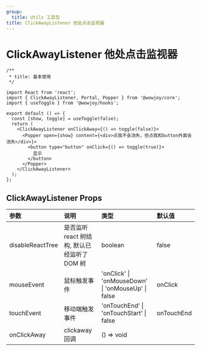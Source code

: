 ```yaml
---
group:
  title: Utils 工具包
title: ClickAwayListener 他处点击监视器
---
```


# ClickAwayListener 他处点击监视器

```tsx
/**
 * title: 基本使用
 */

import React from 'react';
import { ClickAwayListener, Portal, Popper } from '@wowjoy/core';
import { useToggle } from '@wowjoy/hooks';

export default () => {
  const [show, toggle] = useToggle(false);
  return (
    <ClickAwayListener onClickAway={() => toggle(false)}>
      <Popper open={show} content={<div>点我不会消失，但点我和button外面会消失</div>}>
        <button type="button" onClick={() => toggle(true)}>
          显示
        </button>
      </Popper>
    </ClickAwayListener>
  );
};
```

## ClickAwayListener Props

| 参数 | 说明 | 类型 | 默认值 |
| :-- | :-- | :-- | :-- |
| disableReactTree | 是否监听 react 树结构, 默认已经监听了 DOM 树 | boolean | false |
| mouseEvent | 鼠标触发事件 | 'onClick' \| 'onMouseDown' \| 'onMouseUp' \| false | onClick |
| touchEvent | 移动端触发事件 | 'onTouchEnd' \| 'onTouchStart' \| false | onTouchEnd |
| onClickAway | clickaway 回调 | () => void |  |
